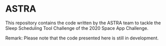 # ASTRA

This repository contains the code written by the ASTRA team to tackle the Sleep Scheduling Tool Challenge of the 2020 Space App Challenge.

Remark: Please note that the code presented here is still in development. 
